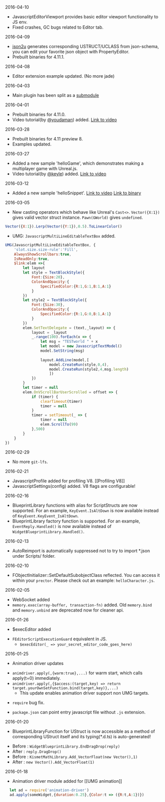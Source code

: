 2016-04-10

- JavascriptEditorViewport provides basic editor viewport functionality to JS env.
- Fixed crashes, GC bugs related to Editor tab.

2016-04-09

- [json2u](https://github.com/ncsoft/Unreal.js/blob/master/Examples/Content/Scripts/json2u.js) generates corresponding USTRUCT/UCLASS from json-schema, you can edit your favorite json object with PropertyEditor.
- Prebuilt binaries for 4.11.1.

2016-04-08

- Editor extension example updated. (No more jade)

2016-04-03

- Main plugin has been split as a [submodule](https://github.com/ncsoft/Unreal.js-core)

2016-04-01

- Prebuilt binaries for 4.11.0.
- Video tutorial(by [@youdaman](https://twitter.com/Youdaman)) added. [Link to video](https://www.youtube.com/watch?v=QDEy71oiHOg)

2016-03-28

- Prebuilt binaries for 4.11 preview 8.
- Examples updated.

2016-03-27

- Added a new sample 'helloGame', which demonstrates making a multiplayer game with Unreal.js.
- Video tutorial(by [@keyle](https://twitter.com/keyle)) added. [Link to video](https://www.youtube.com/watch?v=XxPSLjBg7DU)

2016-03-12

- Added a new sample 'helloSnippet'. [Link to video](https://youtu.be/Kl4LVaiHqGw) [Link to binary](https://github.com/ncsoft/Unreal.js/archive/snippet-editor.zip)

2016-03-05

- New casting operators which behave like Unreal's `Cast<>`. `Vector({X:1})` gives valid vector struct instance. `Pawn(GWorld)` gives `undefined`. 
```js
Vector({X:1}).Lerp(Vector({Y:1}),0.5).ToLinearColor()
```

- UMG: `JavascriptMultiLineEditableTextBox` added.
```js
UMG(JavascriptMultiLineEditableTextBox, {
    'slot.size.size-rule':'Fill',
    AlwaysShowScrollbars:true, 
    IsReadOnly:true,
    $link:elem =>{
        let layout
        let style = TextBlockStyle({
            Font:{Size:20},
            ColorAndOpacity:{
                SpecifiedColor:{R:1,G:1,B:1,A:1} 
            }
        })
        let style2 = TextBlockStyle({
            Font:{Size:30},
            ColorAndOpacity:{
                SpecifiedColor:{R:1,G:0,B:1,A:1} 
            }
        })
        elem.SetTextDelegate = (text,_layout) => {
            layout = _layout
            _.range(100).forEach(x => {
                let msg = "TESTworld " + x
                let model = new JavascriptTextModel()
                model.SetString(msg)
                
                layout.AddLine(model,[
                    model.CreateRun(style,0,4),
                    model.CreateRun(style2,4,msg.length)
                    ])
            })                        
        }
        let timer = null
        elem.OnVScrollBarUserScrolled = offset => {
            if (timer) {
                clearTimeout(timer)
                timer = null
            }
            timer = setTimeout(_ => {
                timer = null
                elem.ScrollTo(99)
            },500)
        }
    }
})
```

2016-02-29

- No more `git-lfs`.

2016-02-21

- JavascriptProfile added for profiling V8. [[Profiling V8]]
- JavascriptSettings(config) added. V8 flags are configurable!

2016-02-16

- BlueprintLibrary functions with alias for ScriptStructs are now supported. For an example, `KeyEvent.IsAltDown` is now available instead of `KeyEvent.KeyEvent_IsAltDown`.
- BlueprintLibrary factory function is supported. For an example, `EventReply.Handled()` is now available instead of `WidgetBlueprintLibrary.Handled()`.

2016-02-13

- AutoReimport is automatically suppressed not to try to import *.json under Scripts/ folder.

2016-02-10

- FObjectInitializer::SetDefaultSubobjectClass reflected. You can access it within your `prector`. Please check out an example: `helloCharacter.js`.

2016-02-05

- WebSocket added
- `memory.exec(array-buffer, transaction-fn)` added. Old `memory.bind` and `memory.unbind` are deprecated now for cleaner api.

2016-01-26

- $execEditor added
 * `FEditorScriptExecutionGuard` equivalent in JS.
   - `$execEditor(_ => your_secret_editor_code_goes_here)`

2016-01-25

- Animation driver updates
 * `animdriver.apply(,{warm:true},...)` for warm start, which calls apply(t=0) immediately.
 * `animdriver.apply(,{$access:(target,key) => return target.yourOwnSetFunction.bind(target,key)},...)`
   * This update enables animation driver support non UMG targets.
- `require` bug fix.
 * `package.json` can point entry javascript file without `.js` extension.

2016-01-20 

- BlueprintLibraryFunction for UStruct is now accessible as a method of corresponding UStruct itself and its typing(*.d.ts) is auto-generated!
 * Before : `WidgetBlueprintLibrary.EndDragDrop(reply)` 
 * After : `reply.DragDrop()`
 * Before : `KismetMathLibrary.Add_VectorFloat(new Vector(),1)`
 * After : `new Vector().Add_VectorFloat(1)`

2016-01-18

- Animation driver module added for [[UMG animation]]
```js
  let ad = require('animation-driver')
  ad.apply(someWidget,{duration:0.25},{Color:t => ({R:t,A:1})})
```